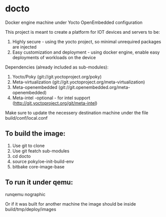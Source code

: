 # docto
Docker engine machine under Yocto OpenEmbedded configuration

This project is meant to create a platform for IOT devices and servers to be:
1. Highly secure - using the yocto project, so minimal unrequired packages are injected
2. Easy customization and deployment - using docker engine, enable easy deployments of workloads on the device

Dependencies (already included as sub-modules):
1. Yocto/Poky (git://git.yoctoproject.org/poky)
2. Meta-virtualization (git://git.yoctoproject.org/meta-virtualization)
3. Meta-openembedded (git://git.openembedded.org/meta-openembedded)
4. Meta-intel -optional - for intel support (http://git.yoctoproject.org/git/meta-intel)

Make sure to update the necessery destination machine under the file build/conf/local.conf

To build the image:
-------------------
1. Use git to clone
2. Use git featch sub-modules
3. cd docto
4. source poky/oe-init-build-env
5. bitbake core-image-base

To run it under qemu:
---------------------
runqemu nographic

Or if it was built for another machine the image should be inside build/tmp/deploy/images
